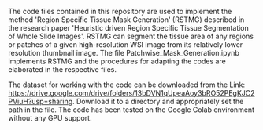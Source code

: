 The code files contained in this repository are used to implement the method 'Region Specific Tissue Mask Generation' (RSTMG) described in the research paper 'Heuristic driven Region Specific Tissue Segmentation of Whole Slide Images'. RSTMG can segment the tissue area of any regions or patches of a given high-resolution WSI image from its relatively lower resolution thumbnail image. The file Patchwise_Mask_Generation.ipynb implements RSTMG and the procedures for adapting the codes are elaborated in the respective files.

The dataset for working with the code can be downloaded from the Link: https://drive.google.com/drive/folders/13bDVN1qUpeaAoy3bRO52PEgKJC2PViuH?usp=sharing. Download it to a directory and appropriately set the path in the file. The code has been tested on the Google Colab environment without any GPU support.
